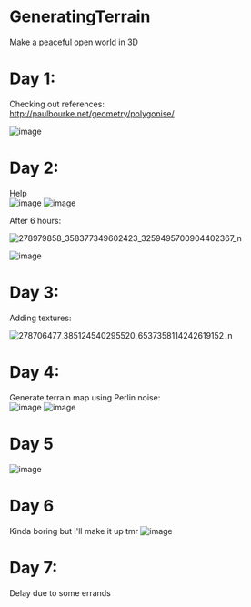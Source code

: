 # GeneratingTerrain
Make a peaceful open world in 3D

# Day 1:
Checking out references: <br />
http://paulbourke.net/geometry/polygonise/ <br />

![image](https://user-images.githubusercontent.com/63902542/166130535-5912b393-0b55-4489-925f-bf0c3047ffec.png)

# Day 2:
Help <br />
![image](https://user-images.githubusercontent.com/63902542/166137308-d3052186-26ec-48fe-b0de-8c00bd86c344.png)
![image](https://user-images.githubusercontent.com/63902542/166137618-e25da6e6-0ffe-4dd3-897d-69f05cfbe2af.png)

After 6 hours:

![278979858_358377349602423_3259495700904402367_n](https://user-images.githubusercontent.com/63902542/166149820-1ac509f2-2f9d-4953-8294-dbcf0303fa03.png)

![image](https://user-images.githubusercontent.com/63902542/166149856-d7072b28-66d7-427f-b373-05323dfd56dc.png)

# Day 3:
Adding textures:

![278706477_385124540295520_6537358114242619152_n](https://user-images.githubusercontent.com/63902542/166245089-fc8728ec-3ce2-4bc6-aac2-de31bb3443d6.png)

# Day 4:
Generate terrain map using Perlin noise: <br />
![image](https://user-images.githubusercontent.com/63902542/166480155-8fcc88b1-ac18-4480-8da9-77d16c86c0f1.png)
![image](https://user-images.githubusercontent.com/63902542/166480809-3de09495-2094-41a8-89cd-52be1e03de30.png)

# Day 5
![image](https://user-images.githubusercontent.com/63902542/166721138-df6f362c-35f0-47fc-a625-46711c4736ed.png)

# Day 6
Kinda boring but i'll make it up tmr
![image](https://user-images.githubusercontent.com/63902542/166968427-1be57367-1daf-4685-a9c0-83062c6c8f0a.png)

# Day 7: 
Delay due to some errands


